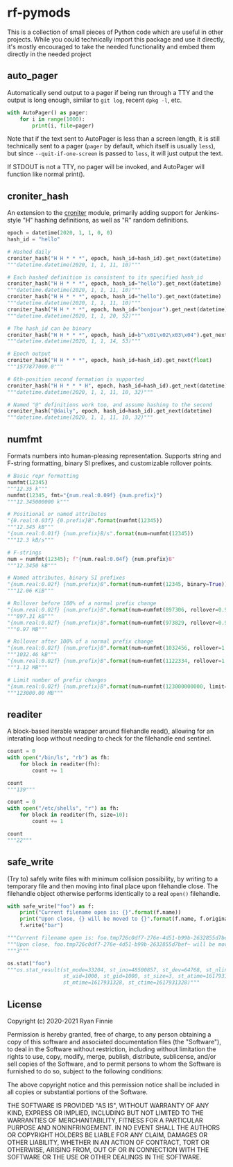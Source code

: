 # rf-pymods

This is a collection of small pieces of Python code which are useful in other projects.
While you could technically import this package and use it directly, it's mostly encouraged to take the needed functionality and embed them directly in the needed project

## auto_pager

Automatically send output to a pager if being run through a TTY and the output is long enough, similar to `git log`, recent `dpkg -l`, etc.

```python
with AutoPager() as pager:
    for i in range(1000):
        print(i, file=pager)
```

Note that if the text sent to AutoPager is less than a screen length, it is still technically sent to a pager (`pager` by default, which itself is usually `less`), but since `--quit-if-one-screen` is passed to `less`, it will just output the text.

If STDOUT is not a TTY, no pager will be invoked, and AutoPager will function like normal print().

## croniter_hash

An extension to the [croniter](https://pypi.org/project/croniter/) module, primarily adding support for Jenkins-style "H" hashing definitions, as well as "R" random definitions.

```python
epoch = datetime(2020, 1, 1, 0, 0)
hash_id = "hello"

# Hashed daily
croniter_hash("H H * * *", epoch, hash_id=hash_id).get_next(datetime)
"""datetime.datetime(2020, 1, 1, 11, 10)"""

# Each hashed definition is consistent to its specified hash_id
croniter_hash("H H * * *", epoch, hash_id="hello").get_next(datetime)
"""datetime.datetime(2020, 1, 1, 11, 10)"""
croniter_hash("H H * * *", epoch, hash_id="hello").get_next(datetime)
"""datetime.datetime(2020, 1, 1, 11, 10)"""
croniter_hash("H H * * *", epoch, hash_id="bonjour").get_next(datetime)
"""datetime.datetime(2020, 1, 1, 20, 52)"""

# The hash_id can be binary
croniter_hash("H H * * *", epoch, hash_id=b"\x01\x02\x03\x04").get_next(datetime)
"""datetime.datetime(2020, 1, 1, 14, 53)"""

# Epoch output
croniter_hash("H H * * *", epoch, hash_id=hash_id).get_next(float)
"""1577877000.0"""

# 6th-position second formation is supported
croniter_hash("H H * * * H", epoch, hash_id=hash_id).get_next(datetime)
"""datetime.datetime(2020, 1, 1, 11, 10, 32)"""

# Named "@" definitions work too, and assume hashing to the second
croniter_hash("@daily", epoch, hash_id=hash_id).get_next(datetime)
"""datetime.datetime(2020, 1, 1, 11, 10, 32)"""
```

## numfmt

Formats numbers into human-pleasing representation.
Supports string and F-string formatting, binary SI prefixes, and customizable rollover points.

```python
# Basic repr formatting
numfmt(12345)
"""12.35 k"""
numfmt(12345, fmt="{num.real:0.09f} {num.prefix}")
"""12.345000000 k"""

# Positional or named attributes
"{0.real:0.03f} {0.prefix}B".format(numfmt(12345))
"""12.345 kB"""
"{num.real:0.01f} {num.prefix}B/s".format(num=numfmt(12345))
"""12.3 kB/s"""

# F-strings
num = numfmt(12345); f"{num.real:0.04f} {num.prefix}B"
"""12.3450 kB"""

# Named attributes, binary SI prefixes
"{num.real:0.02f} {num.prefix}B".format(num=numfmt(12345, binary=True))
"""12.06 KiB"""

# Rollover before 100% of a normal prefix change
"{num.real:0.02f} {num.prefix}B".format(num=numfmt(897306, rollover=0.9))
"""897.31 kB"""
"{num.real:0.02f} {num.prefix}B".format(num=numfmt(973829, rollover=0.9))
"""0.97 MB"""

# Rollover after 100% of a normal prefix change
"{num.real:0.02f} {num.prefix}B".format(num=numfmt(1032456, rollover=1.1))
"""1032.46 kB"""
"{num.real:0.02f} {num.prefix}B".format(num=numfmt(1122334, rollover=1.1))
"""1.12 MB"""

# Limit number of prefix changes
"{num.real:0.02f} {num.prefix}B".format(num=numfmt(123000000000, limit=2))
"""123000.00 MB"""
```

## readiter

A block-based iterable wrapper around filehandle read(), allowing for an interating loop without needing to check for the filehandle end sentinel.

```python
count = 0
with open("/bin/ls", "rb") as fh:
    for block in readiter(fh):
        count += 1

count
"""139"""

count = 0
with open("/etc/shells", "r") as fh:
    for block in readiter(fh, size=10):
        count += 1

count
"""22"""
```

## safe_write

(Try to) safely write files with minimum collision possibility, by writing to a temporary file and then moving into final place upon filehandle close.
The filehandle object otherwise performs identically to a real `open()` filehandle.

```python
with safe_write("foo") as f:
    print("Current filename open is: {}".format(f.name))
    print("Upon close, {} will be moved to {}".format(f.name, f.original_name))
    f.write("bar")

"""Current filename open is: foo.tmp726c0df7-276e-4d51-b99b-2632855d7bef~"""
"""Upon close, foo.tmp726c0df7-276e-4d51-b99b-2632855d7bef~ will be moved to foo"""
"""3"""

os.stat("foo")
"""os.stat_result(st_mode=33204, st_ino=48500857, st_dev=64768, st_nlink=1,
                  st_uid=1000, st_gid=1000, st_size=3, st_atime=1617931328,
                  st_mtime=1617931328, st_ctime=1617931328)"""
```

## License

Copyright (c) 2020-2021 Ryan Finnie

Permission is hereby granted, free of charge, to any person obtaining a copy
of this software and associated documentation files (the "Software"), to deal
in the Software without restriction, including without limitation the rights
to use, copy, modify, merge, publish, distribute, sublicense, and/or sell
copies of the Software, and to permit persons to whom the Software is
furnished to do so, subject to the following conditions:

The above copyright notice and this permission notice shall be included in all
copies or substantial portions of the Software.

THE SOFTWARE IS PROVIDED "AS IS", WITHOUT WARRANTY OF ANY KIND, EXPRESS OR
IMPLIED, INCLUDING BUT NOT LIMITED TO THE WARRANTIES OF MERCHANTABILITY,
FITNESS FOR A PARTICULAR PURPOSE AND NONINFRINGEMENT. IN NO EVENT SHALL THE
AUTHORS OR COPYRIGHT HOLDERS BE LIABLE FOR ANY CLAIM, DAMAGES OR OTHER
LIABILITY, WHETHER IN AN ACTION OF CONTRACT, TORT OR OTHERWISE, ARISING FROM,
OUT OF OR IN CONNECTION WITH THE SOFTWARE OR THE USE OR OTHER DEALINGS IN THE
SOFTWARE.

